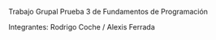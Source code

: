 Trabajo Grupal Prueba 3 de Fundamentos de Programación

Integrantes: 
Rodrigo Coche / Alexis Ferrada
